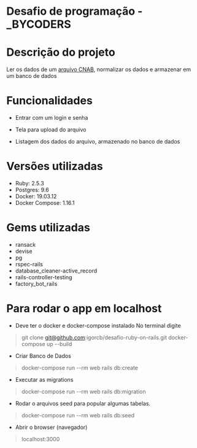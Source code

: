 # Desafio de programação - _BYCODERS

# Descrição do projeto
Ler os dados de um [arquivo CNAB](https://github.com/ByCodersTec/desafio-ruby-on-rails/blob/master/CNAB.txt), normalizar os dados e armazenar em um banco de dados

# Funcionalidades
* Entrar com um login e senha

* Tela para upload do arquivo

* Listagem dos dados do arquivo, armazenado no banco de dados

# Versões utilizadas
* Ruby: 2.5.3
* Postgres: 9.6
* Docker: 19.03.12
* Docker Compose: 1.16.1

# Gems utilizadas
* ransack
* devise
* pg
* rspec-rails
* database_cleaner-active_record
* rails-controller-testing
* factory_bot_rails

# Para rodar o app em localhost
* Deve ter o docker e docker-compose instalado
No terminal digite
> git clone git@github.com:igorcb/desafio-ruby-on-rails.git
> docker-compose up --build

* Criar Banco de Dados
> docker-compose run --rm web rails db:create

* Executar as migrations
> docker-compose run --rm web rails db:migration

* Rodar o arquivos seed para popular algumas tabelas.
> docker-compose run --rm web rails db:seed

* Abrir o browser (navegador)
> localhost:3000

